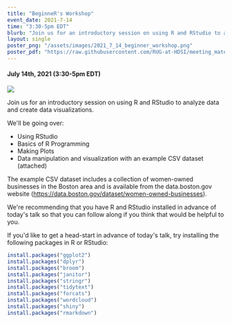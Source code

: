 ```yaml
---
title: "BeginneR's Workshop"
event_date: 2021-7-14
time: "3:30-5pm EDT"
blurb: "Join us for an introductory session on using R and RStudio to analyze data and create data visualizations."
layout: single
poster_png: "/assets/images/2021_7_14_beginner_workshop.png"
poster_pdf: "https://raw.githubusercontent.com/RUG-at-HDSI/meeting_materials/master/2021_07_14/Beginners%20workshop.pdf"
---
```


#### July 14th, 2021 (3:30-5pm EDT)

<a href="{{ page.poster_pdf }}" alt="A poster for the BeginneRs Workshop containing with the date, time, and Zoom link for the event">
<img src="{{ page.poster_png }}">
</a>

Join us for an introductory session on using R and RStudio to analyze data and create data visualizations.

We'll be going over:
  - Using RStudio
  - Basics of R Programming
  - Making Plots
  - Data manipulation and visualization with an example CSV dataset (attached)

The example CSV dataset includes a collection of women-owned businesses in the Boston area and is available from the data.boston.gov website (https://data.boston.gov/dataset/women-owned-businesses).

We're recommending that you have R and RStudio installed in advance of today's talk so that you can follow along if you think that would be helpful to you.

If you'd like to get a head-start in advance of today's talk, try 
installing the following packages in R or RStudio:

~~~ r
install.packages("ggplot2")
install.packages("dplyr")
install.packages("broom")
install.packages("janitor")
install.packages("stringr")
install.packages("tidytext")
install.packages("forcats")
install.packages("wordcloud")
install.packages("shiny")
install.packages("rmarkdown")
~~~
